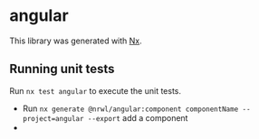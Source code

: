 # angular

This library was generated with [Nx](https://nx.dev).

## Running unit tests

Run `nx test angular` to execute the unit tests.

- Run `nx generate @nrwl/angular:component componentName --project=angular --export` add a component
- 